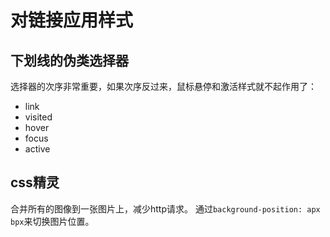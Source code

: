 # 对链接应用样式

## 下划线的伪类选择器

选择器的次序非常重要，如果次序反过来，鼠标悬停和激活样式就不起作用了：

* link
* visited
* hover
* focus
* active

## css精灵
合并所有的图像到一张图片上，减少http请求。
通过`background-position: apx bpx`来切换图片位置。






